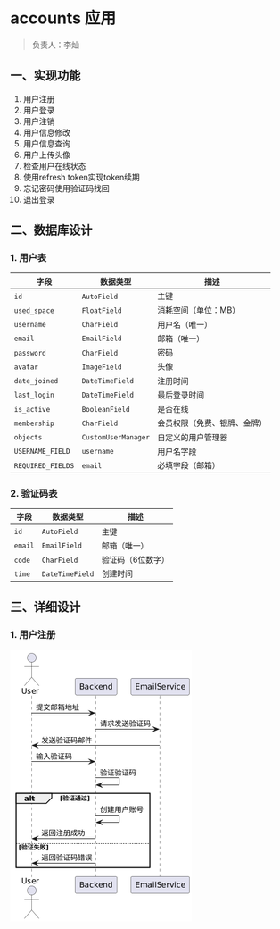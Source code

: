 # accounts 应用

> 负责人：李灿

## 一、实现功能

1. 用户注册
2. 用户登录
3. 用户注销
4. 用户信息修改
5. 用户信息查询
6. 用户上传头像
7. 检查用户在线状态
8. 使用refresh token实现token续期
9. 忘记密码使用验证码找回
10. 退出登录


## 二、数据库设计

### 1. 用户表

| 字段          | 数据类型           | 描述               |
| ------------- | ------------------ | ------------------ |
| `id`          | `AutoField`         | 主键               |
| `used_space`  | `FloatField`        | 消耗空间（单位：MB）|
| `username`    | `CharField`         | 用户名（唯一）     |
| `email`       | `EmailField`        | 邮箱（唯一）       |
| `password`    | `CharField`         | 密码               |
| `avatar`      | `ImageField`        | 头像               |
| `date_joined` | `DateTimeField`     | 注册时间           |
| `last_login`  | `DateTimeField`     | 最后登录时间       |
| `is_active`   | `BooleanField`      | 是否在线           |
| `membership`  | `CharField`         | 会员权限（免费、银牌、金牌） |
| `objects`     | `CustomUserManager` | 自定义的用户管理器 |
| `USERNAME_FIELD` | `username`        | 用户名字段         |
| `REQUIRED_FIELDS` | `email`          | 必填字段（邮箱）   |

### 2. 验证码表

| 字段          | 数据类型           | 描述                 |
| ------------- | ------------------ | -------------------- |
| `id`          | `AutoField`         | 主键                 |
| `email`       | `EmailField`        | 邮箱（唯一）         |
| `code`        | `CharField`         | 验证码（6位数字）     |
| `time`        | `DateTimeField`     | 创建时间             |

## 三、详细设计

### 1. 用户注册

![用户注册时序图](../../docs/用户注册时序图.png)
